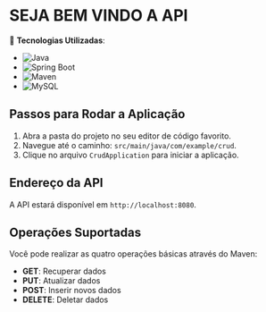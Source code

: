 # SEJA BEM VINDO A API

🚀 **Tecnologias Utilizadas**:

- ![Java](https://img.shields.io/badge/Java-ED8B00?style=for-the-badge&logo=java&logoColor=white)
- ![Spring Boot](https://img.shields.io/badge/Spring_Boot-6DB33F?style=for-the-badge&logo=spring-boot&logoColor=white)
- ![Maven](https://img.shields.io/badge/Maven-C71A36?style=for-the-badge&logo=apache-maven&logoColor=white)
- ![MySQL](https://img.shields.io/badge/MySQL-4479A1?style=for-the-badge&logo=mysql&logoColor=white)

## Passos para Rodar a Aplicação

1. Abra a pasta do projeto no seu editor de código favorito.
2. Navegue até o caminho: `src/main/java/com/example/crud`.
3. Clique no arquivo `CrudApplication` para iniciar a aplicação.

## Endereço da API

A API estará disponível em `http://localhost:8080`.

## Operações Suportadas

Você pode realizar as quatro operações básicas através do Maven:

- **GET**: Recuperar dados
- **PUT**: Atualizar dados
- **POST**: Inserir novos dados
- **DELETE**: Deletar dados
